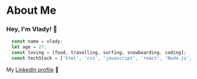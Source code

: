 # About Me

### Hey, I'm Vlady! 👋

```javascript 
  const name = vlady;
  let age = 27;
  const loving = [food, travelling, surfing, snowboarding, coding];
  const techStack = ['html', 'css', 'javascript', 'react', 'Node.js', 'Next.js', 'MongoDB', 'Git Workflow'];
```

My [LinkedIn profile](https://de.linkedin.com/in/vladyslav-nyzhashchyy-023780162) :rocket:

